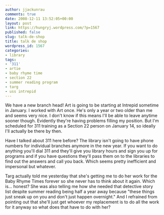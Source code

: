 ```yaml
---
author: jjackunrau
comments: true
date: 2008-12-11 13:52:05+00:00
layout: post
link: https://hungryj.wordpress.com/?p=1567
published: false
slug: talk-de-shop
title: talk de shop
wordpress_id: 1567
categories:
- library
tags:
- '311'
- artie
- baby rhyme time
- section 22
- summer reading program
- targ
- uss intrepid
---
```


We have a new branch head! Art is going to be starting at Intrepid sometime in January. I worked with Art once. He's only a year or two older than me and seems very nice. I don't know if this means I'll be able to leave anytime sooner though. Evidently they're having problems filling my position. But I'm scheduled for 311 training as a Section 22 person on January 14, so ideally I'll actually be there by then.

Have I talked about 311 here before? The library isn't going to have phone numbers for individual branches anymore in the new year. If you want to do anything you'll dial 311 and they'll give you library hours and sign you up for programs and if you have questions they'll pass them on to the libraries to find out the answers and call you back. Which seems pretty inefficient and impersonal but whatever.

Targ actually told me yesterday that she's getting me to do her work for the Baby Rhyme Times forever so she never has to think about it again. Which is... honest? She was also telling me how she needed that detective story list despite summer reading being half a year away because "these things just sneak up on you and don't just happen overnight." And I refrained from pointing out that she'll just get whoever my replacement is to do all the work for it anyway so what does that have to do with her?
